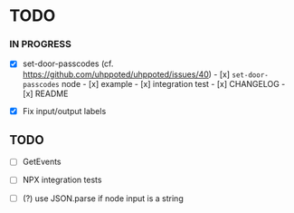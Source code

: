 # TODO

### IN PROGRESS

- [x] set-door-passcodes (cf. https://github.com/uhppoted/uhppoted/issues/40)
      - [x] `set-door-passcodes` node
      - [x] example
      - [x] integration test
      - [x] CHANGELOG
      - [x] README

- [x] Fix input/output labels

## TODO

- [ ] GetEvents
- [ ] NPX integration tests
- [ ] (?) use JSON.parse if node input is a string

